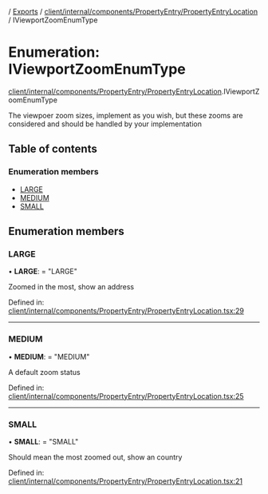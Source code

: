[](../README.md) / [Exports](../modules.md) / [client/internal/components/PropertyEntry/PropertyEntryLocation](../modules/client_internal_components_propertyentry_propertyentrylocation.md) / IViewportZoomEnumType

# Enumeration: IViewportZoomEnumType

[client/internal/components/PropertyEntry/PropertyEntryLocation](../modules/client_internal_components_propertyentry_propertyentrylocation.md).IViewportZoomEnumType

The viewpoer zoom sizes, implement as you wish, but these zooms
are considered and should be handled by your implementation

## Table of contents

### Enumeration members

- [LARGE](client_internal_components_propertyentry_propertyentrylocation.iviewportzoomenumtype.md#large)
- [MEDIUM](client_internal_components_propertyentry_propertyentrylocation.iviewportzoomenumtype.md#medium)
- [SMALL](client_internal_components_propertyentry_propertyentrylocation.iviewportzoomenumtype.md#small)

## Enumeration members

### LARGE

• **LARGE**: = "LARGE"

Zoomed in the most, show an address

Defined in: [client/internal/components/PropertyEntry/PropertyEntryLocation.tsx:29](https://github.com/onzag/itemize/blob/0569bdf2/client/internal/components/PropertyEntry/PropertyEntryLocation.tsx#L29)

___

### MEDIUM

• **MEDIUM**: = "MEDIUM"

A default zoom status

Defined in: [client/internal/components/PropertyEntry/PropertyEntryLocation.tsx:25](https://github.com/onzag/itemize/blob/0569bdf2/client/internal/components/PropertyEntry/PropertyEntryLocation.tsx#L25)

___

### SMALL

• **SMALL**: = "SMALL"

Should mean the most zoomed out, show an country

Defined in: [client/internal/components/PropertyEntry/PropertyEntryLocation.tsx:21](https://github.com/onzag/itemize/blob/0569bdf2/client/internal/components/PropertyEntry/PropertyEntryLocation.tsx#L21)
